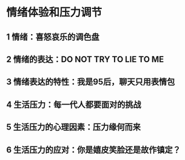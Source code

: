 # 情绪体验和压力调节 
>
## 1 情绪：喜怒哀乐的调色盘
>
## 2 情绪的表达：DO NOT TRY TO LIE TO ME
>
## 3 情绪表达的特性：我是95后，聊天只用表情包
>
## 4 生活压力：每一代人都要面对的挑战
>
## 5 生活压力的心理因素：压力缘何而来
>
## 6 生活压力的应对：你是嬉皮笑脸还是故作镇定？
>
 
